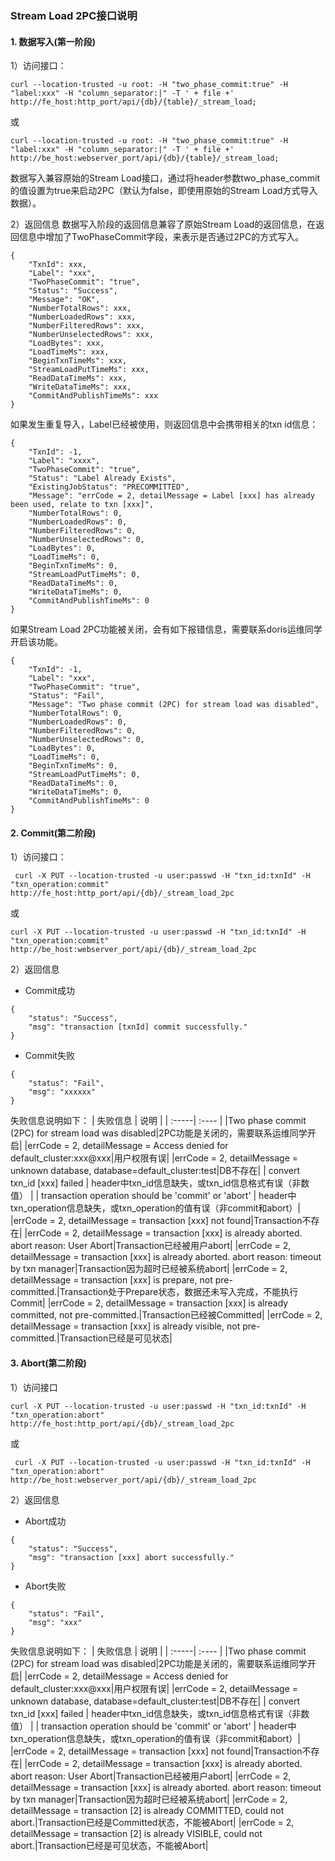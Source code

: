### Stream Load 2PC接口说明

#### 1. 数据写入(第一阶段)

1）访问接口：
```
curl --location-trusted -u root: -H "two_phase_commit:true" -H "label:xxx" -H "column_separator:|" -T ' + file +' http://fe_host:http_port/api/{db}/{table}/_stream_load;
```
或
```
curl --location-trusted -u root: -H "two_phase_commit:true" -H "label:xxx" -H "column_separator:|" -T ' + file +' http://be_host:webserver_port/api/{db}/{table}/_stream_load;
```
数据写入兼容原始的Stream Load接口，通过将header参数two_phase_commit的值设置为true来启动2PC（默认为false，即使用原始的Stream Load方式导入数据）。

2）返回信息
数据写入阶段的返回信息兼容了原始Stream Load的返回信息，在返回信息中增加了TwoPhaseCommit字段，来表示是否通过2PC的方式写入。
```
{
    "TxnId": xxx,
    "Label": "xxx",
    "TwoPhaseCommit": "true",
    "Status": "Success",
    "Message": "OK",
    "NumberTotalRows": xxx,
    "NumberLoadedRows": xxx,
    "NumberFilteredRows": xxx,
    "NumberUnselectedRows": xxx,
    "LoadBytes": xxx,
    "LoadTimeMs": xxx,
    "BeginTxnTimeMs": xxx,
    "StreamLoadPutTimeMs": xxx,
    "ReadDataTimeMs": xxx,
    "WriteDataTimeMs": xxx,
    "CommitAndPublishTimeMs": xxx
}
```

如果发生重复导入，Label已经被使用，则返回信息中会携带相关的txn id信息：
```
{
    "TxnId": -1,
    "Label": "xxxx",
    "TwoPhaseCommit": "true",
    "Status": "Label Already Exists",
    "ExistingJobStatus": "PRECOMMITTED",
    "Message": "errCode = 2, detailMessage = Label [xxx] has already been used, relate to txn [xxx]",
    "NumberTotalRows": 0,
    "NumberLoadedRows": 0,
    "NumberFilteredRows": 0,
    "NumberUnselectedRows": 0,
    "LoadBytes": 0,
    "LoadTimeMs": 0,
    "BeginTxnTimeMs": 0,
    "StreamLoadPutTimeMs": 0,
    "ReadDataTimeMs": 0,
    "WriteDataTimeMs": 0,
    "CommitAndPublishTimeMs": 0
}
```
如果Stream Load 2PC功能被关闭，会有如下报错信息，需要联系doris运维同学开启该功能。
```
{
    "TxnId": -1,
    "Label": "xxx",
    "TwoPhaseCommit": "true",
    "Status": "Fail",
    "Message": "Two phase commit (2PC) for stream load was disabled",
    "NumberTotalRows": 0,
    "NumberLoadedRows": 0,
    "NumberFilteredRows": 0,
    "NumberUnselectedRows": 0,
    "LoadBytes": 0,
    "LoadTimeMs": 0,
    "BeginTxnTimeMs": 0,
    "StreamLoadPutTimeMs": 0,
    "ReadDataTimeMs": 0,
    "WriteDataTimeMs": 0,
    "CommitAndPublishTimeMs": 0
}
```
#### 2. Commit(第二阶段)

1）访问接口：
```
 curl -X PUT --location-trusted -u user:passwd -H "txn_id:txnId" -H "txn_operation:commit" http://fe_host:http_port/api/{db}/_stream_load_2pc
 ```
 或
 ```
 curl -X PUT --location-trusted -u user:passwd -H "txn_id:txnId" -H "txn_operation:commit" http://be_host:webserver_port/api/{db}/_stream_load_2pc
```

2）返回信息
* Commit成功
```
{
    "status": "Success",
    "msg": "transaction [txnId] commit successfully."
}
```

* Commit失败
```
{
    "status": "Fail",
    "msg": "xxxxxx"
}
```

失败信息说明如下：
| 失败信息 | 说明 | 
| :-----| :---- |
|Two phase commit (2PC) for stream load was disabled|2PC功能是关闭的，需要联系运维同学开启|
|errCode = 2, detailMessage = Access denied for default_cluster:xxx@xxx|用户权限有误|
|errCode = 2, detailMessage = unknown database, database=default_cluster:test|DB不存在|
| convert txn_id [xxx] failed | header中txn_id信息缺失，或txn_id信息格式有误（非数值） | 
| transaction operation should be 'commit' or 'abort' | header中txn_operation信息缺失，或txn_operation的值有误（非commit和abort）| 
|errCode = 2, detailMessage = transaction [xxx] not found|Transaction不存在|
|errCode = 2, detailMessage = transaction [xxx] is already aborted. abort reason: User Abort|Transaction已经被用户abort|
|errCode = 2, detailMessage = transaction [xxx] is already aborted. abort reason: timeout by txn manager|Transaction因为超时已经被系统abort|
|errCode = 2, detailMessage = transaction [xxx] is prepare, not pre-committed.|Transaction处于Prepare状态，数据还未写入完成，不能执行Commit|
|errCode = 2, detailMessage = transaction [xxx] is already committed, not pre-committed.|Transaction已经被Committed|
|errCode = 2, detailMessage = transaction [xxx] is already visible, not pre-committed.|Transaction已经是可见状态|



#### 3. Abort(第二阶段)
1）访问接口
```
curl -X PUT --location-trusted -u user:passwd -H "txn_id:txnId" -H "txn_operation:abort" http://fe_host:http_port/api/{db}/_stream_load_2pc
```
或
```
 curl -X PUT --location-trusted -u user:passwd -H "txn_id:txnId" -H "txn_operation:abort" http://be_host:webserver_port/api/{db}/_stream_load_2pc
```

2）返回信息
* Abort成功
```
{
    "status": "Success",
    "msg": "transaction [xxx] abort successfully."
}
```

* Abort失败
```
{
    "status": "Fail",
    "msg": "xxx"
}
```

失败信息说明如下：
| 失败信息 | 说明 | 
| :-----| :---- |
|Two phase commit (2PC) for stream load was disabled|2PC功能是关闭的，需要联系运维同学开启|
|errCode = 2, detailMessage = Access denied for default_cluster:xxx@xxx|用户权限有误|
|errCode = 2, detailMessage = unknown database, database=default_cluster:test|DB不存在|
| convert txn_id [xxx] failed | header中txn_id信息缺失，或txn_id信息格式有误（非数值） | 
| transaction operation should be 'commit' or 'abort' | header中txn_operation信息缺失，或txn_operation的值有误（非commit和abort）| 
|errCode = 2, detailMessage = transaction [xxx] not found|Transaction不存在|
|errCode = 2, detailMessage = transaction [xxx] is already aborted. abort reason: User Abort|Transaction已经被用户abort|
|errCode = 2, detailMessage = transaction [xxx] is already aborted. abort reason: timeout by txn manager|Transaction因为超时已经被系统abort|
|errCode = 2, detailMessage = transaction [2] is already COMMITTED, could not abort.|Transaction已经是Committed状态，不能被Abort|
|errCode = 2, detailMessage = transaction [2] is already VISIBLE, could not abort.|Transaction已经是可见状态，不能被Abort|

